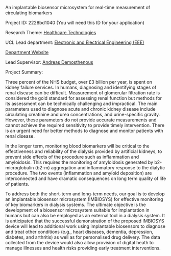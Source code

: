 An implantable biosensor microsystem for real-time measurement of circulating biomarkers

Project ID: 2228bd1040
(You will need this ID for your application)

Research Theme: [Healthcare Technologies](../themes/healthcare-technologies.md)

UCL Lead department: [Electronic and Electrical Engineering (EEE)](../departments/electronic-and-electrical-engineering.md)

[Department Website](https://www.ucl.ac.uk/electronic-electrical-engineering)

Lead Supervisor: [Andreas Demosthenous](https://iris.ucl.ac.uk/iris/browse/profile?upi=ACDEM08)

Project Summary:

Three percent of the NHS budget, over £3 billion per year, is spent on kidney failure services. In humans, diagnosing and identifying stages of renal disease can be difficult. Measurement of glomerular filtration rate is considered the gold standard for assessing renal function but methods for its assessment can be technically challenging and impractical. The main parameters used to diagnose acute and chronic kidney disease include circulating creatinine and urea concentrations, and urine-specific gravity. However, these parameters do not provide accurate measurements and cannot achieve the required sensitivity to provide timely intervention. There is an urgent need for better methods to diagnose and monitor patients with renal disease.
 
 In the longer term, monitoring blood biomarkers will be critical to the effectiveness and reliability of the dialysis provided by artificial kidneys, to prevent side effects of the procedure such as inflammation and amyloidosis. This requires the monitoring of amyloidosis generated by b2-microglobulin (b2-m) aggregation and inflammatory response to the dialytic procedure. The two events (inflammation and amyloid deposition) are interconnected and have dramatic consequences on long term quality of life of patients.
 
 To address both the short-term and long-term needs, our goal is to develop an implantable biosensor microsystem (IMBIOSYS) for effective monitoring of key biomarkers in dialysis systems. The ultimate objective is the development of a biosensor microsystem suitable for implantation in humans but can also be employed as an external tool in a dialysis system. It is anticipated that the successful demonstration of the proposed IMBIOSYS device will lead to additional work using implantable biosensors to diagnose and treat other conditions (e.g., heart diseases, dementia, depression, diabetes, and arthritis) as well as for personalised drug delivery. The data collected from the device would also allow provision of digital heath to manage illnesses and health risks providing early treatment interventions.